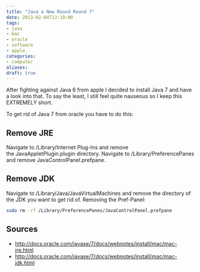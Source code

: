 ```yaml
---
title: "Java a New Round Round 7"
date: 2013-02-04T13:10:00
tags:
- java
- mac
- oracle
- software
- apple
categories:
- computer
aliases:
draft: true
---
```


After fighting against Java 6 from apple I decided to install Java 7 and have a look into that. To say the least, I still feel quite nauseous so I keep this EXTREMELY short.

<!--more-->

To get rid of Java 7 from oracle you have to do this:

## Remove JRE

Navigate to /Library/Internet Plug-Ins and remove the JavaAppletPlugin.plugin directory.
Navigate to /Library/PreferencePanes and remove JavaControlPanel.prefpane.

## Remove JDK

Navigate to /Library/Java/JavaVirtualMachines and remove the directory of the JDK you want to get rid of.
Removing the Pref-Panel:

```bash
sudo rm -rf /Library/PreferencePanes/JavaControlPanel.prefpane
```

## Sources

- <http://docs.oracle.com/javase/7/docs/webnotes/install/mac/mac-jre.html>
- <http://docs.oracle.com/javase/7/docs/webnotes/install/mac/mac-jdk.html>
